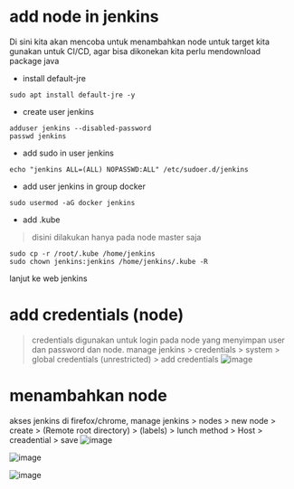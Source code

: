# add node in jenkins
Di sini kita akan mencoba untuk menambahkan node untuk target kita gunakan untuk CI/CD, agar bisa dikonekan kita perlu mendownload package java

- install default-jre
```
sudo apt install default-jre -y
```

- create user jenkins
```
adduser jenkins --disabled-password
passwd jenkins
```

- add sudo in user jenkins
```
echo "jenkins ALL=(ALL) NOPASSWD:ALL" /etc/sudoer.d/jenkins
```

- add user jenkins in group docker
```
sudo usermod -aG docker jenkins
```

- add .kube
> disini dilakukan hanya pada node master saja
```
sudo cp -r /root/.kube /home/jenkins
sudo chown jenkins:jenkins /home/jenkins/.kube -R
```

lanjut ke web jenkins

# add credentials (node)
> credentials digunakan untuk login pada node yang menyimpan user dan password dan node.
manage jenkins > credentials > system > global credentials (unrestricted) > add credentials 
![image](https://github.com/galihtw04/jenkins/assets/96242740/0fe6bf7d-2e52-4f4b-9c11-0500d069c383)

# menambahkan node
akses jenkins di firefox/chrome, manage jenkins > nodes > new node > create > (Remote root directory) > (labels) > lunch method > Host > creadential > save
![image](https://github.com/galihtw04/jenkins/assets/96242740/f7cbf107-e2f2-47b9-aebf-4025830040b5)

![image](https://github.com/galihtw04/jenkins/assets/96242740/acbaafd5-7d2f-48d3-9ed3-8a2b72575938)

![image](https://github.com/galihtw04/jenkins/assets/96242740/9068bf7e-ac78-4c8d-a857-d56857e86395)
